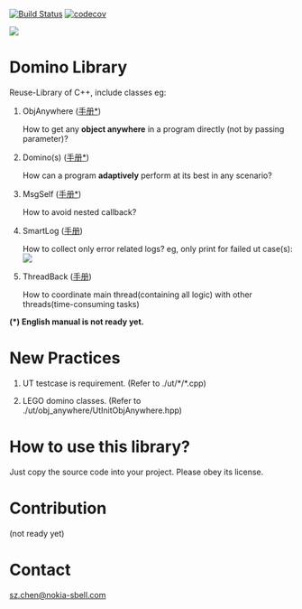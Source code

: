 [![Build Status](https://github.com/nokia/domino-library/actions/workflows/ci.yml/badge.svg)](https://github.com/nokia/domino-library/actions/workflows/ci.yml)
[![codecov](https://codecov.io/gh/nokia/domino-library/branch/main/graph/badge.svg?token=LGK8GD9GJD)](https://codecov.io/gh/nokia/domino-library)

![](image/domino.jpg)
# Domino Library
Reuse-Library of C++, include classes eg:

1. ObjAnywhere ([手册*](https://mp.weixin.qq.com/s/SYE3xkz-Zqp-l46ZpjnKWg))

    How to get any **object anywhere** in a program directly (not by passing parameter)?

2. Domino(s) ([手册*](https://mp.weixin.qq.com/s/ckF2LXH4hDcIYbZNqSIb0g))

    How can a program **adaptively** perform at its best in any scenario?

3. MsgSelf ([手册*](http://mp.weixin.qq.com/s?__biz=Mzk0NzIzNzY0OQ==&mid=2247508384&idx=1&sn=86e1614b56deab11ee2474de3ba352f4&chksm=c37b07def40c8ec8ee0617d919b94bfe30aaa2993757b4ef00eb37c2853cf5a3e9e19a701d39&scene=21#wechat_redirect))

    How to avoid nested callback?

4. SmartLog ([手册](https://mp.weixin.qq.com/s/KNKBC-uHOylRXxpspZbVnA))

    How to collect only error related logs? eg, only print for failed ut case(s):
    ![](image/ut_smartlog.jpg)

5. ThreadBack ([手册](https://mp.weixin.qq.com/s/bb1slMqhuoBLZZCd3NmbYA))

    How to coordinate main thread(containing all logic) with other threads(time-consuming tasks)

**(*) English manual is not ready yet.**


# New Practices
1. UT testcase is requirement. (Refer to ./ut/\*/\*.cpp)

2. LEGO domino classes. (Refer to ./ut/obj_anywhere/UtInitObjAnywhere.hpp)


# How to use this library?
Just copy the source code into your project. Please obey its license.

# Contribution
(not ready yet)


# Contact
sz.chen@nokia-sbell.com

